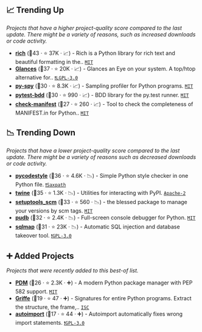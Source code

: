 ## 📈 Trending Up

_Projects that have a higher project-quality score compared to the last update. There might be a variety of reasons, such as increased downloads or code activity._

- <b><a href="https://github.com/Textualize/rich">rich</a></b> (🥇43 ·  ⭐ 37K · 📈) - Rich is a Python library for rich text and beautiful formatting in the.. <code><a href="http://bit.ly/34MBwT8">MIT</a></code>
- <b><a href="https://github.com/nicolargo/glances">Glances</a></b> (🥇37 ·  ⭐ 20K · 📈) - Glances an Eye on your system. A top/htop alternative for.. <code><a href="http://bit.ly/37RvQcA">❗️LGPL-3.0</a></code>
- <b><a href="https://github.com/benfred/py-spy">py-spy</a></b> (🥈30 ·  ⭐ 8.3K · 📈) - Sampling profiler for Python programs. <code><a href="http://bit.ly/34MBwT8">MIT</a></code>
- <b><a href="https://github.com/pytest-dev/pytest-bdd">pytest-bdd</a></b> (🥈30 ·  ⭐ 990 · 📈) - BDD library for the py.test runner. <code><a href="http://bit.ly/34MBwT8">MIT</a></code> <code><img src="https://docs.pytest.org/en/stable/_static/favicon.png" style="display:inline;" width="13" height="13"></code>
- <b><a href="https://github.com/mgedmin/check-manifest">check-manifest</a></b> (🥈27 ·  ⭐ 260 · 📈) - Tool to check the completeness of MANIFEST.in for Python.. <code><a href="http://bit.ly/34MBwT8">MIT</a></code>

## 📉 Trending Down

_Projects that have a lower project-quality score compared to the last update. There might be a variety of reasons such as decreased downloads or code activity._

- <b><a href="https://github.com/PyCQA/pycodestyle">pycodestyle</a></b> (🥇36 ·  ⭐ 4.6K · 📉) - Simple Python style checker in one Python file. <code><a href="https://tldrlegal.com/search?q=Saxpath">❗️Saxpath</a></code>
- <b><a href="https://github.com/pypa/twine">twine</a></b> (🥈35 ·  ⭐ 1.3K · 📉) - Utilities for interacting with PyPI. <code><a href="http://bit.ly/3nYMfla">Apache-2</a></code>
- <b><a href="https://github.com/pypa/setuptools_scm">setuptools_scm</a></b> (🥈33 ·  ⭐ 560 · 📉) - the blessed package to manage your versions by scm tags. <code><a href="http://bit.ly/34MBwT8">MIT</a></code>
- <b><a href="https://github.com/inducer/pudb">pudb</a></b> (🥇32 ·  ⭐ 2.4K · 📉) - Full-screen console debugger for Python. <code><a href="http://bit.ly/34MBwT8">MIT</a></code>
- <b><a href="https://github.com/sqlmapproject/sqlmap">sqlmap</a></b> (🥈31 ·  ⭐ 23K · 📉) - Automatic SQL injection and database takeover tool. <code><a href="http://bit.ly/2M0xdwT">❗️GPL-3.0</a></code>

## ➕ Added Projects

_Projects that were recently added to this best-of list._

- <b><a href="https://github.com/pdm-project/pdm">PDM</a></b> (🥉26 ·  ⭐ 2.3K · ➕) - A modern Python package manager with PEP 582 support. <code><a href="http://bit.ly/34MBwT8">MIT</a></code>
- <b><a href="https://github.com/mkdocstrings/griffe">Griffe</a></b> (🥉19 ·  ⭐ 47 · ➕) - Signatures for entire Python programs. Extract the structure, the frame,.. <code><a href="http://bit.ly/3hkKRql">ISC</a></code>
- <b><a href="https://github.com/lyz-code/autoimport">autoimport</a></b> (🥉17 ·  ⭐ 44 · ➕) - Autoimport automatically fixes wrong import statements. <code><a href="http://bit.ly/2M0xdwT">❗️GPL-3.0</a></code>

